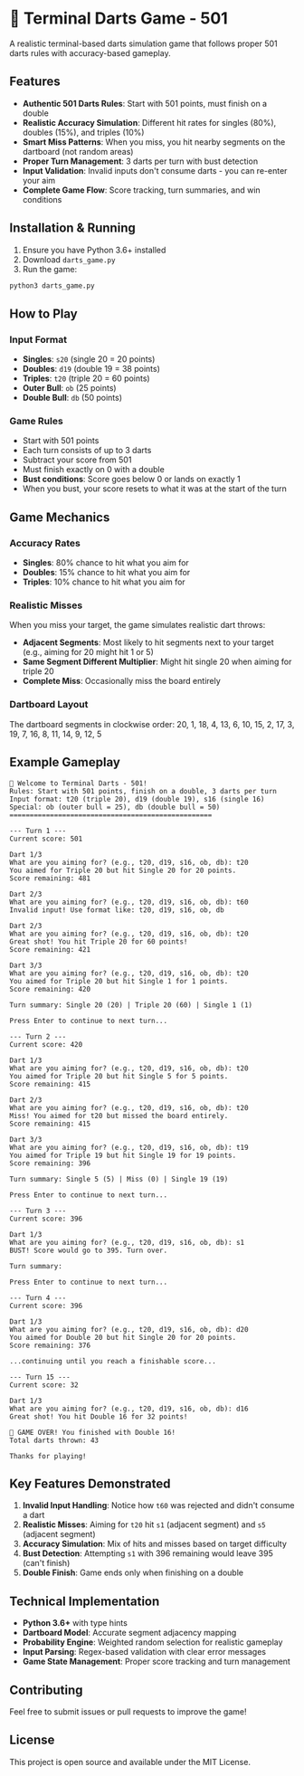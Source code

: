 # 🎯 Terminal Darts Game - 501

A realistic terminal-based darts simulation game that follows proper 501 darts rules with accuracy-based gameplay.

## Features

- **Authentic 501 Darts Rules**: Start with 501 points, must finish on a double
- **Realistic Accuracy Simulation**: Different hit rates for singles (80%), doubles (15%), and triples (10%)
- **Smart Miss Patterns**: When you miss, you hit nearby segments on the dartboard (not random areas)
- **Proper Turn Management**: 3 darts per turn with bust detection
- **Input Validation**: Invalid inputs don't consume darts - you can re-enter your aim
- **Complete Game Flow**: Score tracking, turn summaries, and win conditions

## Installation & Running

1. Ensure you have Python 3.6+ installed
2. Download `darts_game.py`
3. Run the game:

```bash
python3 darts_game.py
```

## How to Play

### Input Format
- **Singles**: `s20` (single 20 = 20 points)
- **Doubles**: `d19` (double 19 = 38 points)  
- **Triples**: `t20` (triple 20 = 60 points)
- **Outer Bull**: `ob` (25 points)
- **Double Bull**: `db` (50 points)

### Game Rules
- Start with 501 points
- Each turn consists of up to 3 darts
- Subtract your score from 501
- Must finish exactly on 0 with a double
- **Bust conditions**: Score goes below 0 or lands on exactly 1
- When you bust, your score resets to what it was at the start of the turn

## Game Mechanics

### Accuracy Rates
- **Singles**: 80% chance to hit what you aim for
- **Doubles**: 15% chance to hit what you aim for  
- **Triples**: 10% chance to hit what you aim for

### Realistic Misses
When you miss your target, the game simulates realistic dart throws:
- **Adjacent Segments**: Most likely to hit segments next to your target (e.g., aiming for 20 might hit 1 or 5)
- **Same Segment Different Multiplier**: Might hit single 20 when aiming for triple 20
- **Complete Miss**: Occasionally miss the board entirely

### Dartboard Layout
The dartboard segments in clockwise order: 20, 1, 18, 4, 13, 6, 10, 15, 2, 17, 3, 19, 7, 16, 8, 11, 14, 9, 12, 5

## Example Gameplay

```
🎯 Welcome to Terminal Darts - 501!
Rules: Start with 501 points, finish on a double, 3 darts per turn
Input format: t20 (triple 20), d19 (double 19), s16 (single 16)
Special: ob (outer bull = 25), db (double bull = 50)
==================================================

--- Turn 1 ---
Current score: 501

Dart 1/3
What are you aiming for? (e.g., t20, d19, s16, ob, db): t20
You aimed for Triple 20 but hit Single 20 for 20 points.
Score remaining: 481

Dart 2/3
What are you aiming for? (e.g., t20, d19, s16, ob, db): t60
Invalid input! Use format like: t20, d19, s16, ob, db

Dart 2/3
What are you aiming for? (e.g., t20, d19, s16, ob, db): t20
Great shot! You hit Triple 20 for 60 points!
Score remaining: 421

Dart 3/3
What are you aiming for? (e.g., t20, d19, s16, ob, db): t20
You aimed for Triple 20 but hit Single 1 for 1 points.
Score remaining: 420

Turn summary: Single 20 (20) | Triple 20 (60) | Single 1 (1)

Press Enter to continue to next turn...

--- Turn 2 ---
Current score: 420

Dart 1/3
What are you aiming for? (e.g., t20, d19, s16, ob, db): t20
You aimed for Triple 20 but hit Single 5 for 5 points.
Score remaining: 415

Dart 2/3
What are you aiming for? (e.g., t20, d19, s16, ob, db): t20
Miss! You aimed for t20 but missed the board entirely.
Score remaining: 415

Dart 3/3
What are you aiming for? (e.g., t20, d19, s16, ob, db): t19
You aimed for Triple 19 but hit Single 19 for 19 points.
Score remaining: 396

Turn summary: Single 5 (5) | Miss (0) | Single 19 (19)

Press Enter to continue to next turn...

--- Turn 3 ---
Current score: 396

Dart 1/3
What are you aiming for? (e.g., t20, d19, s16, ob, db): s1
BUST! Score would go to 395. Turn over.

Turn summary:

Press Enter to continue to next turn...

--- Turn 4 ---
Current score: 396

Dart 1/3
What are you aiming for? (e.g., t20, d19, s16, ob, db): d20
You aimed for Double 20 but hit Single 20 for 20 points.
Score remaining: 376

...continuing until you reach a finishable score...

--- Turn 15 ---
Current score: 32

Dart 1/3
What are you aiming for? (e.g., t20, d19, s16, ob, db): d16
Great shot! You hit Double 16 for 32 points!

🎯 GAME OVER! You finished with Double 16!
Total darts thrown: 43

Thanks for playing!
```

## Key Features Demonstrated

1. **Invalid Input Handling**: Notice how `t60` was rejected and didn't consume a dart
2. **Realistic Misses**: Aiming for `t20` hit `s1` (adjacent segment) and `s5` (adjacent segment)
3. **Accuracy Simulation**: Mix of hits and misses based on target difficulty
4. **Bust Detection**: Attempting `s1` with 396 remaining would leave 395 (can't finish)
5. **Double Finish**: Game ends only when finishing on a double

## Technical Implementation

- **Python 3.6+** with type hints
- **Dartboard Model**: Accurate segment adjacency mapping
- **Probability Engine**: Weighted random selection for realistic gameplay
- **Input Parsing**: Regex-based validation with clear error messages
- **Game State Management**: Proper score tracking and turn management

## Contributing

Feel free to submit issues or pull requests to improve the game!

## License

This project is open source and available under the MIT License.
